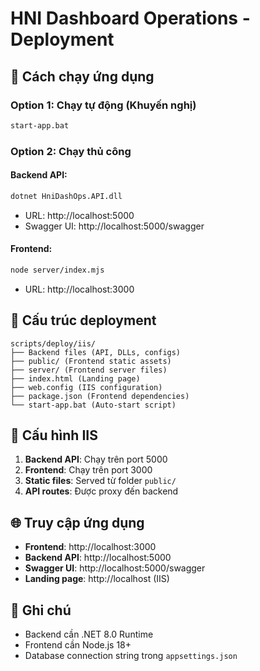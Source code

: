 # HNI Dashboard Operations - Deployment

## 🚀 Cách chạy ứng dụng

### Option 1: Chạy tự động (Khuyến nghị)
```bash
start-app.bat
```

### Option 2: Chạy thủ công

#### Backend API:
```bash
dotnet HniDashOps.API.dll
```
- URL: http://localhost:5000
- Swagger UI: http://localhost:5000/swagger

#### Frontend:
```bash
node server/index.mjs
```
- URL: http://localhost:3000

## 📁 Cấu trúc deployment

```
scripts/deploy/iis/
├── Backend files (API, DLLs, configs)
├── public/ (Frontend static assets)
├── server/ (Frontend server files)
├── index.html (Landing page)
├── web.config (IIS configuration)
├── package.json (Frontend dependencies)
└── start-app.bat (Auto-start script)
```

## 🔧 Cấu hình IIS

1. **Backend API**: Chạy trên port 5000
2. **Frontend**: Chạy trên port 3000
3. **Static files**: Served từ folder `public/`
4. **API routes**: Được proxy đến backend

## 🌐 Truy cập ứng dụng

- **Frontend**: http://localhost:3000
- **Backend API**: http://localhost:5000
- **Swagger UI**: http://localhost:5000/swagger
- **Landing page**: http://localhost (IIS)

## 📝 Ghi chú

- Backend cần .NET 8.0 Runtime
- Frontend cần Node.js 18+
- Database connection string trong `appsettings.json`

